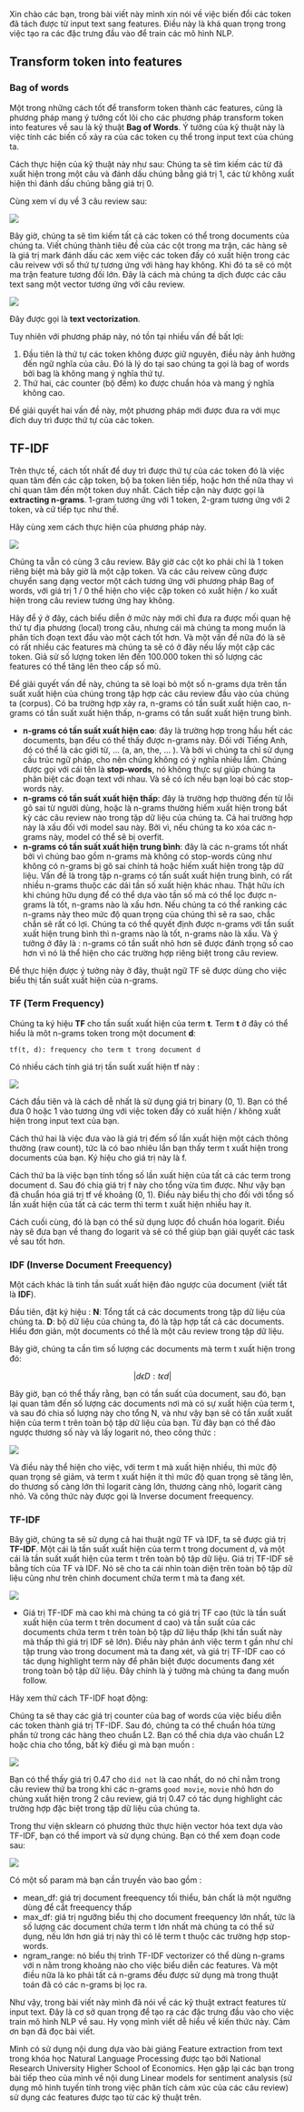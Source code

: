 Xin chào các bạn, trong bài viết này mình xin nói về việc biến đổi các token đã tách được từ input text sang features. Điều này là khá quan trọng trong việc tạo ra các đặc trưng đầu vào để train các mô hình NLP.

## Transform token into features

### Bag of words
Một trong những cách tốt để transform token thành các features, cũng là phương pháp mang ý tưởng cốt lõi cho các phương pháp transform token into features về sau là kỹ thuật **Bag of Words**. Ý tưởng của kỹ thuật này là việc tính các biến cố xảy ra của các token cụ thể trong input text của chúng ta.

Cách thực hiện của kỹ thuật này như sau: Chúng ta sẽ tìm kiếm các từ đã xuất hiện trong một câu và đánh dấu chúng bằng giá trị 1, các từ không xuất hiện thì đánh dấu chúng bằng giá trị 0.

Cùng xem ví dụ về 3 câu review sau:

![](https://images.viblo.asia/90262ba5-d8a2-48a5-b319-4f9c729e41d4.png)

Bây giờ, chúng ta sẽ tìm kiếm tất cả các token có thể trong documents của chúng ta. Viết chúng thành tiêu đề của các cột trong ma trận, các hàng sẽ là giá trị mark đánh dấu các xem việc các token đấy có xuất hiện trong các câu reivew với số thứ tự tương ứng với hàng hay không. Khi đó ta sẽ có một ma trận feature tương đối lớn. Đây là cách mà chúng ta dịch được các câu text sang một vector tương ứng với câu review.

![](https://images.viblo.asia/a9656464-85e0-4dfb-8920-cfa33494c635.png)

Đây được gọi là **text vectorization**. 

Tuy nhiên với phương pháp này, nó tồn tại nhiều vấn đề bất lợi:

1. Đầu tiên là thứ tự các token không được giữ nguyên, điều này ảnh hưởng đến ngữ nghĩa của câu. Đó là lý do tại sao chúng ta gọi là bag of words bởi bag là không mang ý nghĩa thứ tự. 
2. Thứ hai, các counter (bộ đếm) ko được chuẩn hóa và mang ý nghĩa không cao.

Để giải quyết hai vấn đề này, một phương pháp mới được đưa ra với mục đích duy trì được thứ tự của các token. 

## TF-IDF

Trên thực tế, cách tốt nhất để duy trì được thứ tự của các token đó là việc quan tâm đến các cặp token, bộ ba token liên tiếp, hoặc hơn thế nữa thay vì chỉ quan tâm đến một token duy nhất. Cách tiếp cận này được gọi là **extracting n-grams**. 1-gram tương ứng với 1 token, 2-gram tương ứng với 2 token, và cứ tiếp tục như thế.

Hãy cùng xem cách thực hiện của phương pháp này.

![](https://images.viblo.asia/90262ba5-d8a2-48a5-b319-4f9c729e41d4.png)

Chúng ta vẫn có cùng 3 câu review. Bây giờ các cột ko phải chỉ là 1 token riêng biệt mà bây giờ là một cặp token. Và các câu reivew cũng được chuyển sang dạng vector một cách tương ứng với phương pháp Bag of words, với giá trị 1 / 0 thể hiện cho việc cặp token có xuất hiện / ko xuất hiện trong câu review tương ứng hay không. 

Hãy để ý ở đây, cách biểu diễn ở mức này mới chỉ đưa ra được mối quan hệ thứ tự địa phương (local) trong câu, nhưng cái mà chúng ta mong muốn là phân tích đoạn text đầu vào một cách tốt hơn. Và một vấn đề nữa đó là sẽ có rất nhiều các features mà chúng ta sẽ có ở đây nếu lấy một cặp các token. Giả sử số lượng token lên đến 100.000 token thì số lượng các features có thể tăng lên theo cấp số mũ.

Để giải quyết vấn đề này, chúng ta sẽ loại bỏ một số n-grams dựa trên tần suất xuất hiện của chúng trong tập hợp các câu review đầu vào của chúng ta (corpus). Có ba trường hợp xảy ra, n-grams có tần suất xuất hiện cao, n-grams có tần suất xuất hiện thấp, n-grams có tần suất xuất hiện trung bình.

* **n-grams có tần suất xuất hiện cao**: đây là trường hợp trong hầu hết các documents, bạn đều có thể thấy được n-grams này. Đối với Tiếng Anh, đó có thể là các giới từ, ... (a, an, the, ... ). Và bởi vì chúng ta chỉ sử dụng cấu trúc ngữ pháp, cho nên chúng không có ý nghĩa nhiều lắm. Chúng được gọi với cái tên là **stop-words**, nó không thực sự giúp chúng ta phân biệt các đoạn text với nhau. Và sẽ có ích nếu bạn loại bỏ các stop-words này.
* **n-grams có tần suất xuất hiện thấp**: đây là trường hợp thường đến từ lỗi gõ sai từ người dùng, hoặc là n-grams thường hiếm xuất hiện trong bất kỳ các câu review nào trong tập dữ liệu của chúng ta. Cả hai trường hợp này là xấu đối với model sau này. Bởi vì, nếu chúng ta ko xóa các n-grams này, model có thể sẽ bị overfit. 
* **n-grams có tần suất xuất hiện trung bình**: đây là các n-grams tốt nhất bởi vì chúng bao gồm n-grams mà không có stop-words cũng như không có n-grams bị gõ sai chính tả hoặc hiếm xuất hiện trong tập dữ liệu. Vấn đề là trong tập n-grams có tấn suất xuất hiện trung bình, có rất nhiều n-grams thuộc các dải tần số xuất hiện khác nhau. Thật hữu ích khi chúng hữu dụng để có thể dựa vào tần số mà có thể lọc được n-grams là tốt, n-grams nào là xấu hơn. Nếu chúng ta có thể ranking các n-grams này theo mức độ quan trọng của chúng thì sẽ ra sao, chắc chắn sẽ rất có lợi. Chúng ta có thể quyết định được n-grams với tần suất xuất hiện trung bình thì n-grams nào là tốt, n-grams nào là xấu. Và ý tưởng ở đây là : n-grams có tần suất nhỏ hơn sẽ được đánh trọng số cao hơn vì nó là thể hiện cho các trường hợp riêng biệt trong câu review. 

Để thực hiện được ý tưởng này ở đây, thuật ngữ TF sẽ được dùng cho việc biểu thị tấn suất xuất hiện của n-grams.

### TF (Term Frequency)

Chúng ta ký hiệu **TF** cho tần suất xuất hiện của term **t**. Term **t** ở đây có thể hiểu là môt n-grams token trong một document **d**:

`tf(t, d): frequency cho term t trong document d`

Có nhiều cách tính giá trị tần suất xuất hiện tf này :

![](https://images.viblo.asia/525b9e9e-9126-4b23-9ef5-f4a34e888965.png)

Cách đầu tiên và là cách dễ nhất là sử dụng giá trị binary (0, 1). Bạn có thể đưa 0 hoặc 1 vào tương ứng với việc token đấy có xuất hiện / không xuất hiện trong input text của bạn. 

Cách thứ hai là việc đưa vào là giá trị đếm số lần xuất hiện một cách thông thường (raw count), tức là có bao nhiêu lần bạn thấy term t xuất hiện trong documents của bạn. Ký hiệu cho giá trị này là f.

Cách thứ ba là việc bạn tính tống số lần xuất hiện của tất cả các term trong document d. Sau đó chia giá trị f này cho tổng vừa tìm được. Như vậy bạn đã chuẩn hóa giá trị tf về khoảng (0, 1). Điều này biểu thị cho đối với tổng số lần xuất hiện của tất cả các term thì term t xuất hiện nhiều hay ít.

Cách cuối cùng, đó là bạn có thể sử dụng lược đồ chuẩn hóa logarit. Điều này sẽ đưa bạn về thang đo logarit và sẽ có thể giúp bạn giải quyết các task về sau tốt hơn.

### IDF (Inverse Document Freequency)

Một cách khác là tinh tần suất xuất hiện đảo ngược của document (viết tắt là **IDF**). 

Đầu tiên, đặt ký hiệu : **N**: Tổng tất cả các documents trong tập dữ liệu của chúng ta. **D**: bộ dữ liệu của chúng ta, đó là tập hợp tất cả các documents. Hiểu đơn giản, một documents có thể là một câu review trong tập dữ liệu. 

Bây giờ, chúng ta cần tìm số lượng các documents mà term t xuất hiện trong đó:  

$$|{d \epsilon D : t \epsilon d}|$$

Bây giờ, bạn có thể thấy rằng, bạn có tần suất của document, sau đó, bạn lại quan tâm đến số lượng các documents nơi mà có sự xuất hiện của term t, và sau đó chia số lượng này cho tổng N, và như vậy bạn sẽ có tần xuất xuất hiện của term t trên toàn bộ tập dữ liệu của bạn. Từ đây bạn có thể đảo ngược thương số này và lấy logarit nó, theo công thức :

![](https://images.viblo.asia/10e5d8c1-9486-4697-b91f-50e7124e3335.png)

Và điều này thể hiện cho việc, với term t mà xuất hiện nhiều, thì mức độ quan trọng sẽ giảm, và term t xuất hiện ít thì mức độ quan trọng sẽ tăng lên, do thương số càng lớn thì logarit càng lớn, thương càng nhỏ, logarit càng nhỏ. Và công thức này được gọi là Inverse document freequency.

### TF-IDF

Bây giờ, chúng ta sẽ sử dụng cả hai thuật ngữ TF và IDF, ta sẽ được giá trị **TF-IDF**. Một cái là tần suất xuất hiện của term t trong document d, và một cái là tần suất xuất hiện của term t trên toàn bộ tập dữ liệu. Giá trị TF-IDF sẽ bằng tích của TF và IDF. Nó sẽ cho ta cái nhìn toàn diện trên toàn bộ tập dữ liệu cũng như trên chinh document chứa term t mà ta đang xét.

![](https://images.viblo.asia/55dcbd58-ffe9-4649-a9ca-fa16b1acd518.png)

* Giá trị TF-IDF mà cao khi mà chúng ta có giá trị TF cao (tức là tần suất xuất hiện của term t trên document d cao) và tần suất của các documents chứa term t trên toàn bộ tập dữ liệu thấp (khi tần suất này mà thấp thì giá trị IDF sẽ lớn). Điều này phản ánh việc term t gần như chỉ tập trung vào trong document mà ta đang xét, và giá trị TF-IDF cao có tác dụng highlight term này để phân biệt được documents đang xét trong toàn bộ tập dữ liệu. Đây chính là ý tưởng mà chúng ta đang muốn follow.

Hãy xem thử cách TF-IDF hoạt động:

Chúng ta sẽ thay các giá trị counter của bag of words của việc biểu diễn các token thành giá trị TF-IDF. Sau đó, chúng ta có thể chuẩn hóa từng phần tử trong các hàng theo chuẩn L2. Bạn có thể chia dựa vào chuẩn L2 hoặc chia cho tổng, bất kỳ điều gì mà bạn muốn :

![](https://images.viblo.asia/6d09eae1-24f7-4740-86cc-f3c1bdb633cb.png)

Bạn có thể thấy giá trị 0.47 cho `did not` là cao nhất, do nó chỉ nằm trong câu review thứ ba trong khi các n-grams `good movie`, `movie` nhỏ hơn do chúng xuất hiện trong 2 câu review, giá trị 0.47 có tác dụng highlight các trường hợp đặc biệt trong tập dữ liệu của chúng ta.

Trong thư viện sklearn có phương thức thực hiện vector hóa text dựa vào TF-IDF, bạn có thể import và sử dụng chúng. Bạn có thể xem đoạn code sau:

![](https://images.viblo.asia/dc98cf22-805e-4e59-b563-f354e5644a74.png)


Có một số param mà bạn cần truyền vào bao gồm :

* mean_df: giá trị document freequency tối thiểu, bản chất là một ngưỡng dùng để cắt freequency thấp
* max_df: giá trị ngưỡng biểu thị cho document freequency lớn nhất, tức là số lượng các document chứa term t lớn nhất mà chúng ta có thể sử dụng, nếu lớn hơn giá trị này thì có lẽ term t thuộc các trường hợp stop-words.
* ngram_range: nó biểu thị trình TF-IDF vectorizer có thể dùng n-grams với n nằm trong khoảng nào cho việc biểu diễn các features. Và một điều nữa là ko phải tất cả n-grams đều được sử dụng mà trong thuật toán đã có các n-grams bị lọc ra.

Như vậy, trong bài viết này mình đã nói về các kỹ thuật extract features từ input text. Đây là cơ sở quan trọng để tạo ra các đặc trưng đầu vào cho việc train mô hình NLP về sau. Hy vọng mình viết dễ hiểu về kiến thức này. Cảm ơn bạn đã đọc bài viết.

Mình có sử dụng nội dung dựa vào bài giảng Feature extraction from text trong khóa học Natural Language Processing được tạo bởi National Research University Higher School of Economics. Hẹn gặp lại các bạn trong bài tiếp theo của mình về nội dung Linear models for sentiment analysis (sử dụng mô hình tuyến tính trong việc phân tích cảm xúc của các câu review) sử dụng các features được tạo từ các kỹ thuật trên.